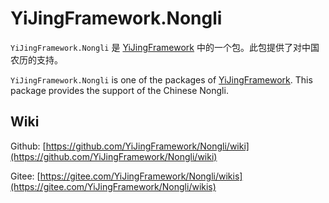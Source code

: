﻿# YiJingFramework.Nongli

`YiJingFramework.Nongli` 是 [YiJingFramework](https://yijingframework.github.io/) 中的一个包。此包提供了对中国农历的支持。

`YiJingFramework.Nongli` is one of the packages of [YiJingFramework](https://github.com/YiJingFramework/YiJingFramework/wiki). This package provides the support of the Chinese Nongli.

## Wiki

Github: [https://github.com/YiJingFramework/Nongli/wiki](https://github.com/YiJingFramework/Nongli/wiki)

Gitee: [https://gitee.com/YiJingFramework/Nongli/wikis](https://gitee.com/YiJingFramework/Nongli/wikis)